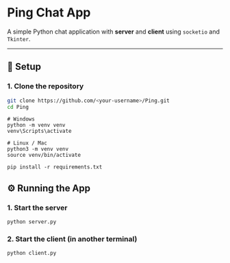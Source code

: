 # Ping Chat App

A simple Python chat application with **server** and **client** using `socketio` and `Tkinter`.

---

## 🚀 Setup

### 1. Clone the repository
```bash
git clone https://github.com/<your-username>/Ping.git
cd Ping
```

```cmd/bash
# Windows
python -m venv venv
venv\Scripts\activate

# Linux / Mac
python3 -m venv venv
source venv/bin/activate
```

```
pip install -r requirements.txt
```

## ⚙️ Running the App

### 1. Start the server
```
python server.py
```
### 2. Start the client (in another terminal)
```
python client.py
```
